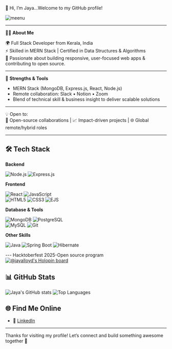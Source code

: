 
👋 Hi, I’m Jaya...Welcome to my GitHub profile!

![meenu](https://github.com/user-attachments/assets/bf861e7c-37c7-4712-ad0b-9df0e94ee6f8)

---

👨‍💻 **About Me**

🌍 Full Stack Developer from Kerala, India  
⚡ Skilled in MERN Stack | Certified in Data Structures & Algorithms  
🚀 Passionate about building responsive, user-focused web apps & contributing to open source.  

---

💼 **Strengths & Tools**  
- MERN Stack (MongoDB, Express.js, React, Node.js)  
- Remote collaboration: Slack • Notion • Zoom  
- Blend of technical skill & business insight to deliver scalable solutions  

---

💡 Open to:  
📂 Open-source collaborations | 📈 Impact-driven projects | 🌐 Global remote/hybrid roles 


---

## 🛠️ Tech Stack  

**Backend**  

![Node.js](https://img.shields.io/badge/-Node.js-339933?logo=node.js&logoColor=white)  ![Express.js](https://img.shields.io/badge/-Express.js-000000?logo=express&logoColor=white)  

**Frontend**  

![React](https://img.shields.io/badge/-React-61DAFB?logo=react&logoColor=black)  ![JavaScript](https://img.shields.io/badge/-JavaScript-F7DF1E?logo=javascript&logoColor=black)  
![HTML5](https://img.shields.io/badge/-HTML5-E34F26?logo=html5&logoColor=white)  ![CSS3](https://img.shields.io/badge/-CSS3-1572B6?logo=css3&logoColor=white)  ![EJS](https://img.shields.io/badge/-EJS-8C8C8C?logo=ejs&logoColor=white)  

**Database & Tools**  

![MongoDB](https://img.shields.io/badge/-MongoDB-4EA94B?logo=mongodb&logoColor=white)  ![PostgreSQL](https://img.shields.io/badge/-PostgreSQL-336791?logo=postgresql&logoColor=white)  
![MySQL](https://img.shields.io/badge/-MySQL-4479A1?logo=mysql&logoColor=white)  ![Git](https://img.shields.io/badge/-Git-F05032?logo=git&logoColor=white)  

**Other Skills**  

![Java](https://img.shields.io/badge/-Java-007396?logo=java&logoColor=white)  ![Spring Boot](https://img.shields.io/badge/-Spring%20Boot-6DB33F?logo=spring-boot&logoColor=white)  ![Hibernate](https://img.shields.io/badge/-Hibernate-59666C?logo=hibernate&logoColor=white)  

---                                                                                                                                                                                                                                                Hacktoberfest 2025-Open source program                                                         
[![@jayalloyd's Holopin board](https://holopin.me/@jayalloyd)](https://holopin.io/@jayalloyd)

## 📊 GitHub Stats

![Jaya's GitHub stats](https://github-readme-stats.vercel.app/api?username=jayalloyd&show_icons=true&theme=tokyonight)
![Top Languages](https://github-readme-stats.vercel.app/api/top-langs/?username=jayalloyd&layout=compact&theme=tokyonight)

## 🌐 Find Me Online


- 💼 [LinkedIn](https://www.linkedin.com/in/jayarani-ys/)



---

Thanks for visiting my profile! Let’s connect and build something awesome together 🚀
